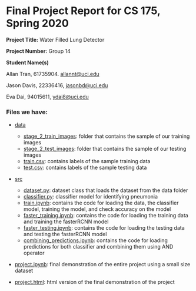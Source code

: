# Final Project Report for CS 175, Spring 2020
**Project Title:** Water Filled Lung Detector

**Project Number:** Group 14

**Student Name(s)**

Allan Tran, 61735904. allannt@uci.edu

Jason Davis, 22336416, jasonbd@uci.edu

Eva Dai, 94015611, ydai8@uci.edu

### Files we have:

* [data](./data)
  - [stage_2_train_images](./data/stage_2_train_images): folder that contains the sample of our training images
  - [stage_2_test_images](./data/stage_2_test_images): folder that contains the sample of our testing images
  - [train.csv](./data/train.csv): contains labels of the sample training data
  - [test.csv](./data/test.csv): contains labels of the sample testing data
 
* [src](./src)
  - [dataset.py](./src/dataset.py): dataset class that loads the dataset from the data folder
  - [classifier.py](./src/classifier.py): classifier model for identifying pneumonia
  - [train.ipynb](./src/train.ipynb): contains the code for loading the data, the classifier model, training the model, and check accuracy on the model
  - [faster_training.ipynb](./src/faster_training.ipynb): contains the code for loading the training data and training the fasterRCNN model
  - [faster_testing.ipynb](./src/faster_testing.ipynb): contains the code for loading the testing data and testing the fasterRCNN model
  - [combining_predictions.ipynb](./src/combining_predictions.ipynb): contains the code for loading predictions for both classifier and combining them using AND operator

* [project.ipynb](./project.ipynb): final demonstration of the entire project using a small size dataset
* [project.html](./project.html): html version of the final demonstration of the project
